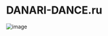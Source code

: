 # DANARI-DANCE.ru

![image](https://github.com/1Alex4949031/DanariDance/assets/91533963/d64c64ef-8ecc-4aff-8ad9-2f60bf605c42)
